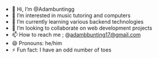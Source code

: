 - 👋 Hi, I’m @Adambuntingg
- 👀 I’m interested in music tutoring and computers
- 🌱 I’m currently learning various backend technologies
- 💞️ I’m looking to collaborate on web development projects
- 📫 How to reach me ; @adambbunting17@gmail.com
- 😄 Pronouns: he/him
- ⚡ Fun fact: I have an odd number of toes

<!---
Adambuntingg/Adambuntingg is a ✨ special ✨ repository because its `README.md` (this file) appears on your GitHub profile.
You can click the Preview link to take a look at your changes.
--->
